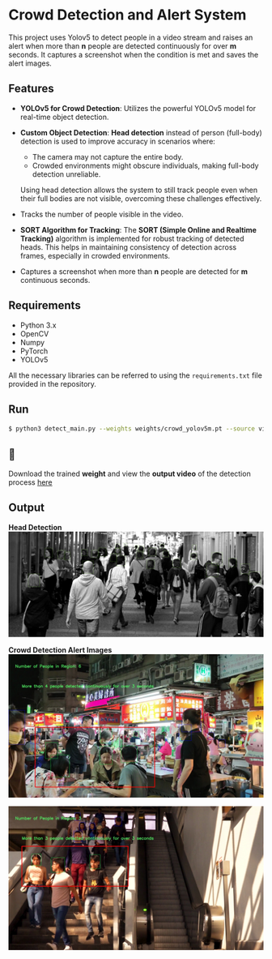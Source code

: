 # Crowd Detection and Alert System

This project uses Yolov5 to detect people in a video stream and raises an alert when more than **n** people are detected continuously for over **m** seconds. It captures a screenshot when the condition is met and saves the alert images.

## Features

- **YOLOv5 for Crowd Detection**: Utilizes the powerful YOLOv5 model for real-time object detection.
- **Custom Object Detection**: **Head detection** instead of person (full-body) detection is used to improve accuracy in scenarios where:
  - The camera may not capture the entire body.
  - Crowded environments might obscure individuals, making full-body detection unreliable.
  
  Using head detection allows the system to still track people even when their full bodies are not visible, overcoming these challenges effectively.
- Tracks the number of people visible in the video.
- **SORT Algorithm for Tracking**: The **SORT (Simple Online and Realtime Tracking)** algorithm is implemented for robust tracking of detected heads. This helps in maintaining consistency of detection across frames, especially in crowded environments.
- Captures a screenshot when more than **n** people are detected for **m** continuous seconds.


## Requirements

- Python 3.x
- OpenCV
- Numpy
- PyTorch
- YOLOv5

All the necessary libraries can be referred to using the `requirements.txt` file provided in the repository.



## Run

```bash
$ python3 detect_main.py --weights weights/crowd_yolov5m.pt --source video1.mp4 --view-img --n_people 2 --n_seconds 1
```

## 👋 
Download the trained **weight** and view the **output video** of the detection process [here](https://drive.google.com/drive/folders/124KqE8etgj5Ioo_PRLzSpF4BMdhHyRf5?usp=sharing)
  
## Output

**Head Detection**
![head](https://github.com/thylm/crowd-detection/blob/main/results/test.jpg)


**Crowd Detection Alert Images**
![crowd](https://github.com/thylm/crowd-detection/blob/main/results/alert_127.jpg)

![crowd](https://github.com/thylm/crowd-detection/blob/main/results/alert_90.jpg)

  
